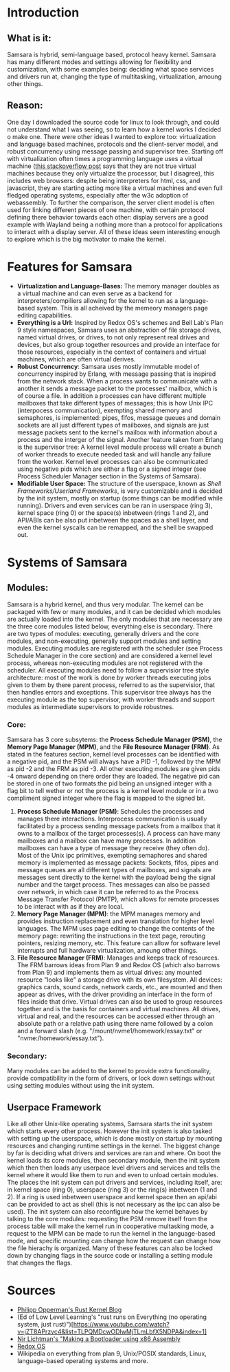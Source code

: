 # Introduction
## What is it:
Samsara is hybrid, semi-language based, protocol heavy kernel. Samsara has many different modes and settings allowing for flexibility and customization, with some examples being: deciding what space services and drivers run at, changing the type of multitasking, virtualization, amoung other things.
## Reason:
One day I downloaded the source code for linux to look through, and could not understand what I was seeing, so to learn how a kernel works I decided o make one. There were other ideas I wanted to explore too: virtualization and language based machines, protocols and the client-server model, and robust concurrency using message passing and supervisor tree. Starting off with virtualization often times a programming language uses a virtual machine \([this stackoverflow post](https://stackoverflow.com/questions/861422/is-java-virtual-really-a-virtual-machine-in-the-same-sense-as-my-vmw) says that they are not true virtual machines because they only virtualize the processor, but I disagree\), this includes web browsers: despite being interpreters for html, css, and javascript, they are starting acting more like a virtual machines and even full fledged operating systems, especially after the w3c adoption of webassembly. To further the comparison, the server client model is often used for linking different pieces of one machine, with certain protocol defining there behavior towards each other: display servers are a good example with Wayland being a nothing more than a protocol for applications to interact with a display server. All of these ideas seem interesting enough to explore which is the big motivator to make the kernel.

# Features for Samsara
- **Virtualization and Language-Bases:** The memory manager doubles as a virtual machine and can even serve as a backend for interpreters/compiliers allowing for the kernel to run as a language-based system. This is all acheived by the memeory managers page editing capabilities.
- **Everything is a Url:** Inspired by Redox OS's schemes and Bell Lab's Plan 9  style namespaces, Samsara uses an abstraction of file storage drives, named virtual drives, or drives, to not only represent real drives and devices, but also group together resources and provide an interface for those resources, especially in the context of containers and virtual machines, which are often virtual derives.
- **Robust Concurrency**: Samsara uses mostly immutable model of concurrency inspired by Erlang, with message passing that is inspired from the network stack. When a process wants to communicate with a another it sends a message packet to the processes' mailbox, which is of course a file. In addition a processes can have different multiple mailboxes that take different types of messages; this is how Unix IPC (interpocess communication), exempting shared memory and semaphores, is implemented: pipes, fifos, message queues and domain sockets are all just different types of mailboxes, and signals are just message packets sent to the kernel's mailbox with information about a process and the interger of the signal. Another feature taken from Erlang is the supervisor tree: A kernel level module process will create a bunch of worker threads to execute needed task and will handle any failure from the worker. Kernel level processes can also be communicated using negative pids which are either a flag or a signed integer (see Process Scheduler Manager section in the Systems of Samsara).
- **Modifiable User Space:** The structure of the userspace, known as *Shell Frameworks/Userland Frameworks*, is very customizable and is decided by the init system, mostly on startup (some things can be modified while running). Drivers and even services can be ran in userspace (ring 3), kernel space (ring 0) or the space(s) inbetween (rings 1 and 2), and API/ABIs can be also put inbetween the spaces as a shell layer, and even the kernel syscalls can be remapped, and the shell be swapped out.
# Systems of Samsara
## Modules:
Samsara is a hybrid kernel, and thus very modular. The kernel can be packaged with few or many modules, and it can be decided which modules are actually loaded into the kernel. The only modules that are necessary are the three core modules listed below, everything else is secondary. There are two types of modules: executing, generally drivers and the core modules, and non-executing, generally support modules and setting modules. Executing modules are registered with the scheduler (see Process Schedule Manager in the core section) and are considered a kernel level process, whereas non-executing modules are not registered with the scheduler. All executing modules need to follow a supervisior tree style architecture: most of the work is done by worker threads executing jobs given to them by there parent process, referred to as the supervisior, that then handles errors and exceptions. This supervisor tree always has the executing module as the top supervisor, with worker threads and support modules as intermediate supervisors to provide robustnes. 
### Core:
Samsara has 3 core subsytems: the **Process Schedule Manager (PSM)**, the **Memory Page Manager (MPM)**, and the **File Resource Manager (FRM)**. As stated in the features section, kernel level processes can be identified with a negative pid, and the PSM will always have a PID -1, followed by the MPM as pid -2 and the FRM as pid -3. All other executing modules are given pids -4 onward depending on there order they are loaded. The negative pid can be stored in one of two formats:the pid being an unsigned integer with a flag bit to tell wether or not the process is a kernel level module or in a two compliment signed integer where the flag is mapped to the signed bit. 
1. **Process Schedule Manager (PSM)**: Schedules the processes and manages there interactions. Interprocess communication is usually facilitated by a process sending message packets from a mailbox that it owns to a mailbox of the target processes(s). A process can have many mailboxes and a mailbox can have many processes. In addition mailboxes can have a type of message they receive (they often do). Most of the Unix ipc primitives, exempting semaphores and shared memory is implemented as message packets: Sockets, fifos, pipes and message queues are all different types of mailboxes, and signals are messages sent directly to the kernel with the payload being the signal number and the target process. Thes messages can also be passed over network, in which case it can be referred to as the Process Message Transfer Protocol (PMTP), which allows for remote processes to be interact with as if they are local.
2. **Memory Page Manager (MPM)**: the MPM manages memory and provides instruction replacement and even translation for higher level languages. The MPM uses page editing to change the contents of the memory page: rewriting the instructions in the text page, rerouting pointers, resizing memory, etc. This feature can allow for software level interrupts and full hardware virtualization, amoung other things.
3. **File Resource Manager (FRM)**: Manages and keeps track of resources. The FRM barrows ideas from Plan 9 and Redox OS (which also barrows from Plan 9) and implements them as virtual drives: any mounted resource "looks like" a storage drive with its own filesystem. All devices: graphics cards, sound cards, network cards, etc., are mounted and then appear as drives, with the driver providing an interface in the form of files inside that drive. Virtual drives can also be used to group resources together and is the basis for containers and virtual machines. All drives, virtual and real, and the resources can be accessed either through an absolute path or a relative path using there name followed by a colon and a forward slash (e.g. "/mount/nvme1/homework/essay.txt" or "nvme:/homework/essay.txt").
### Secondary:
Many modules can be added to the kernel to provide extra functionality, provide compatibility in the form of drivers, or lock down settings without using setting modules without using the init system.
## Userpace Framework
Like all other Unix-like operating systems, Samsara starts the init system which starts every other process. However the init system is also tasked with setting up the userspace, which is done mostly on startup by mounting resources and changing runtime settings in the kernel. The biggest change by far is deciding what drivers and services are ran and where. On boot the kernel loads its core modules, then secondary module, then the init system which then then loads any userpace level drivers and services and tells the kernel where it would like them to run and even to unload certain modules. The places the init system can put drivers and services, including itself, are: in kernel space (ring 0), userspace (ring 3) or the ring(s) inbetween (1 and 2). If a ring is used inbetween userspace and kernel space then an api/abi can be provided to act as shell (this is not necessary as the ipc can also be used). The init system can also reconfigure how the kernel behaves by talking to the core modules: requesting the PSM remove itself from the process table will make the kernel run in cooperative multasking mode, a request to the MPM can be made to run the kernel in the language-based mode, and specific mounting can change how the request can change how the file hierachy is organized. Many of these features can also be locked down by changing flags in the source code or installing a setting module that changes the flags.

# Sources
- [Philipp Opperman's Rust Kernel Blog](https://os.phil-opp.com/minimal-rust-kernel/)
- (Ed of Low Level Learning's "rust runs on Everything (no operating system, just rust)")[https://www.youtube.com/watch?v=jZT8APrzvc4&list=TLPQMDcwODIwMjTLmLbfX5NDPA&index=1]
- [Nir Lichtman's "Making a Bootloader using x86 Assembly](https://www.youtube.com/watch?v=xFrMXzKCXIc&list=TLPQMjcwODIwMjSPG5-G91fv2Q&index=3)
- [Redox OS](https://www.redox-os.org)
- Wikipedia on everything from plan 9, Unix/POSIX standards, Linux, language-based operating systems and more.
